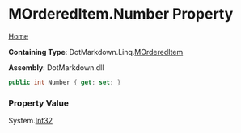 # MOrderedItem\.Number Property

[Home](../../../../README.md)

**Containing Type**: DotMarkdown\.Linq\.[MOrderedItem](../README.md)

**Assembly**: DotMarkdown\.dll

```csharp
public int Number { get; set; }
```

### Property Value

System\.[Int32](https://docs.microsoft.com/en-us/dotnet/api/system.int32)

